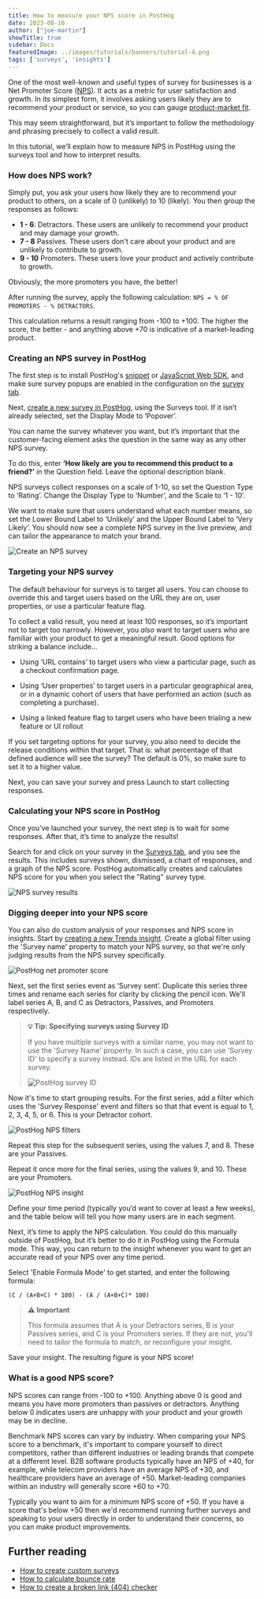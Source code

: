 ```yaml
---
title: How to measure your NPS score in PostHog
date: 2023-08-16
author: ["joe-martin"]
showTitle: true
sidebar: Docs
featuredImage: ../images/tutorials/banners/tutorial-4.png
tags: ['surveys', 'insights']
---
```


One of the most well-known and useful types of survey for businesses is a Net Promoter Score ([NPS](https://en.wikipedia.org/wiki/Net_promoter_score_)). It acts as a metric for user satisfaction and growth. In its simplest form, it involves asking users likely they are to recommend your product or service, so you can gauge [product-market fit](/blog/measure-product-market-fit). 

This may seem straightforward, but it’s important to follow the methodology and phrasing precisely to collect a valid result. 

In this tutorial, we’ll explain how to measure NPS in PostHog using the surveys tool and how to interpret results. 

### How does NPS work?

Simply put, you ask your users how likely they are to recommend your product to others, on a scale of 0 (unlikely) to 10 (likely). You then group the responses as follows:

- **1 - 6**: Detractors. These users are unlikely to recommend your product and may damage your growth.
- **7 - 8** Passives. These users don't care about your product and are unlikely to contribute to growth.
- **9 - 10** Promoters. These users love your product and actively contribute to growth. 

Obviously, the more promoters you have, the better! 

After running the survey, apply the following calculation: `NPS = % OF PROMOTERS - % DETRACTORS`.

This calculation returns a result ranging from -100 to +100. The higher the score, the better - and anything above +70 is indicative of a market-leading product.

### Creating an NPS survey in PostHog

The first step is to install PostHog's [snippet](/docs/getting-started/install?tab=snippet) or [JavaScript Web SDK](/docs/libraries/js), and make sure survey popups are enabled in the configuration on the [survey tab](https://app.posthog.com/surveys).

Next, [create a new survey in PostHog](https://app.posthog.com/surveys/new), using the Surveys tool. If it isn’t already selected, set the Display Mode to ‘Popover’.

You can name the survey whatever you want, but it’s important that the customer-facing element asks the question in the same way as any other NPS survey.

To do this, enter **‘How likely are you to recommend this product to a friend?’** in the Question field. Leave the optional description blank. 

NPS surveys collect responses on a scale of 1-10, so set the Question Type to ‘Rating’. Change the Display Type to ‘Number’, and the Scale to ‘1 - 10’.

We want to make sure that users understand what each number means, so set the Lower Bound Label to ‘Unlikely’ and the Upper Bound Label to ‘Very Likely’. You should now see a complete NPS survey in the live preview, and can tailor the appearance to match your brand. 

![Create an NPS survey](../images/tutorials/nps-survey/nps_survey_1.png)

### Targeting your NPS survey

The default behaviour for surveys is to target all users. You can choose to override this and target users based on the URL they are on, user properties, or use a particular feature flag. 

To collect a valid result, you need at least 100 responses, so it’s important not to target too narrowly. However, you _also_ want to target users who are familiar with your product to get a meaningful result. Good options for striking a balance include…

- Using ‘URL contains’ to target users who view a particular page, such as a checkout confirmation page. 

- Using ‘User properties’ to target users in a particular geographical area, or in a dynamic cohort of users that have performed an action (such as completing a purchase).

- Using a linked feature flag to target users who have been trialing a new feature or UI rollout

If you set targeting options for your survey, you also need to decide the release conditions within that target. That is: what percentage of that defined audience will see the survey? The default is 0%, so make sure to set it to a higher value. 

Next, you can save your survey and press Launch to start collecting responses. 

### Calculating your NPS score in PostHog

Once you’ve launched your survey, the next step is to wait for some responses. After that, it’s time to analyze the results!

Search for and click on your survey in the [Surveys tab](https://app.posthog.com/surveys), and you see the results. This includes surveys shown, dismissed, a chart of responses, and a graph of the NPS score. PostHog automatically creates and calculates NPS score for you when you select the "Rating" survey type.

![NPS survey results](../images/tutorials/nps-survey/survey-results.png)

### Digging deeper into your NPS score

You can also do custom analysis of your responses and NPS score in insights. Start by [creating a new Trends insight](https://app.posthog.com/insights/new). Create a global filter using the 'Survey name' property to match your NPS survey, so that we're only judging results from the NPS survey specifically.

![PostHog net promoter score](../images/tutorials/nps-survey/nps_survey_6.png)

Next, set the first series event as ‘Survey sent’. Duplicate this series three times and rename each series for clarity by clicking the pencil icon. We'll label series A, B, and C as Detractors, Passives, and Promoters respectively.

> **💡 Tip: Specifying surveys using Survey ID**
>
> If you have multiple surveys with a similar name, you may not want to use the 'Survey Name' property. In such a case, you can use 'Survey ID' to specify a survey instead. IDs are listed in the URL for each survey. 
>
> ![PostHog survey ID](../images/tutorials/nps-survey/nps_survey_2.png)

Now it's time to start grouping results. For the first series, add a filter which uses the 'Survey Response' event and filters so that that event is equal to 1, 2, 3, 4, 5, or 6. This is your Detractor cohort. 

![PostHog NPS filters](../images/tutorials/nps-survey/nps_survey_7.png)

Repeat this step for the subsequent series, using the values 7, and 8. These are your Passives. 

Repeat it once more for the final series, using the values 9, and 10. These are your Promoters. 

![PostHog NPS insight](../images/tutorials/nps-survey/nps_survey_8.png)

Define your time period (typically you’d want to cover at least a few weeks), and the table below will tell you how many users are in each segment. 

Next, it’s time to apply the NPS calculation. You could do this manually outside of PostHog, but it’s better to do it in PostHog using the Formula mode. This way, you can return to the insight whenever you want to get an accurate read of your NPS over any time period.

Select 'Enable Formula Mode' to get started, and enter the following formula:

`(C / (A+B+C) * 100) - (A / (A+B+C)* 100)`

> **⚠️ Important**
> 
> This formula assumes that A is your Detractors series, B is your Passives series, and C is your Promoters series. If they are not, you'll need to tailor the formula to match, or reconfigure your insight.

Save your insight. The resulting figure is your NPS score! 

### What is a good NPS score?

NPS scores can range from -100 to +100. Anything above 0 is good and means you have more promoters than passives or detractors. Anything below 0 indicates users are unhappy with your product and your growth may be in decline. 

Benchmark NPS scores can vary by industry. When comparing your NPS score to a benchmark, it's important to compare yourself to direct competitors, rather than different industries or leading brands that compete at a different level. B2B software products typically have an NPS of +40, for example, while telecom providers have an average NPS of +30, and healthcare providers have an average of +50. Market-leading companies within an industry will generally score +60 to +70.

Typically you want to aim for a _minimum_ NPS score of +50. If you have a score that's below +50 then we'd recommend running further surveys and speaking to your users directly in order to understand their concerns, so you can make product improvements. 

## Further reading
- [How to create custom surveys](/tutorials/survey)
- [How to calculate bounce rate](/tutorials/bounce-rate)
- [How to create a broken link (404) checker](/tutorials/broken-link-checker)
